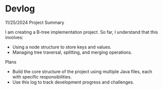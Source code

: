 # Devlog

11/25/2024 Project Summary

I am creating a B-tree implementation project. So far, I understand that this involves:
- Using a node structure to store keys and values.
- Managing tree traversal, splitting, and merging operations.

Plans
- Build the core structure of the project using multiple Java files, each with specific responsibilities.
- Use this log to track development progress and challenges.

